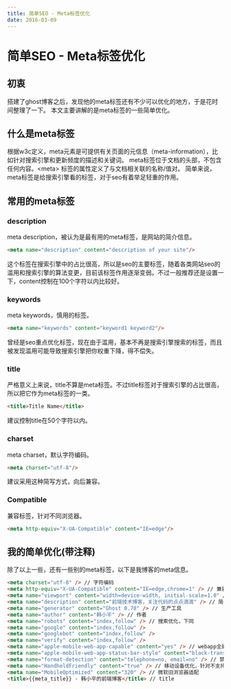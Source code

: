 ```yaml
---
title: 简单SEO - Meta标签优化
date: 2016-03-09
---
```


# 简单SEO - Meta标签优化

## 初衷

搭建了ghost博客之后，发现他的meta标签还有不少可以优化的地方，于是花时间整理了一下。
本文主要讲解的是meta标签的一些简单优化。

## 什么是meta标签

根据w3c定义，meta元素是可提供有关页面的元信息（meta-information），比如针对搜索引擎和更新频度的描述和关键词。
meta标签位于文档的头部，不包含任何内容。\<meta\> 标签的属性定义了与文档相关联的名称/值对。
简单来说，meta标签是给搜索引擎看的标签，对于seo有着举足轻重的作用。

## 常用的meta标签

### description

meta description，被认为是最有用的meta标签，是网站的简介信息。

```html
<meta name="description" content="description of your site"/>
```

这个标签在搜索引擎中的占比很高，所以是seo的主要标签，随着各类网站seo的滥用和搜索引擎的算法变更，目前该标签作用逐渐变弱。不过一般推荐还是设置一下，content控制在100个字符以内比较好。

### keywords

meta keywords，慎用的标签。

```html
<meta name="keywords" content="keyword1 keyword2"/>
```

曾经是seo重点优化标签，现在由于滥用，基本不再是搜索引擎搜索的标签，而且被发现滥用可能导致搜索引擎把你权重下降，得不偿失。

### title

严格意义上来说，title不算是meta标签。不过title标签对于搜索引擎的占比很高，所以把它作为meta标签的一类。

```html
<title>Title Name</title>
```

建议控制title在50个字符以内。

### charset

meta charset，默认字符编码。

```html
<meta charset="utf-8"/>
```

建议采用这种简写方式，向后兼容。

### Compatible

兼容标签，针对不同浏览器。

```html
<meta http-equiv="X-UA-Compatible" content="IE=edge"/>
```

## 我的简单优化(带注释)

除了以上一些，还有一些别的meta标签，以下是我博客的meta信息。

```html
<meta charset="utf-8" /> // 字符编码
<meta http-equiv="X-UA-Compatible" content="IE=edge,chrome=1" /> // 兼容适配
<meta name="viewport" content="width=device-width, initial-scale=1.0" /> // 设备适配
<meta name="description" content="前端技术博客，关注代码的点点滴滴" /> // 简介
<meta name="generator" content="Ghost 0.78" /> // 生产工具
<meta name="author" content="韩小平" /> // 作者
<meta name="robots" content="index,follow" /> // 搜索优化，下同
<meta name="google" content="index,follow" />
<meta name="googlebot" content="index,follow" />
<meta name="verify" content="index,follow" />
<meta name="apple-mobile-web-app-capable" content="yes" /> // webapp全屏
<meta name="apple-mobile-web-app-status-bar-style" content="black-translucent" /> // apple状态栏颜色
<meta name="format-detection" content="telephone=no, email=no" /> // 禁止电话邮件自动识别
<meta name="HandheldFriendly" content="true" /> // 移动设备优化，针对不支持viewpoint设备
<meta name="MobileOptimized" content="320" /> // 微软旧浏览器适配
<title>{{meta_title}} - 韩小平的前端博客</title> // title
```
